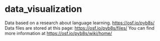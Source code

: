 # data_visualization
Data based on a research about language learning. https://osf.io/pyb8s/
Data files are stored at this page: https://osf.io/pyb8s/files/
You can find more information at https://osf.io/pyb8s/wiki/home/
